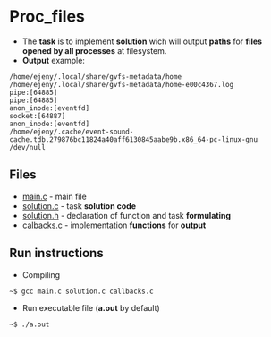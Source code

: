 # Proc_files

* The **task** is to implement **solution** wich will output **paths** for **files opened by all processes** at filesystem.
* **Output** example:
```
/home/ejeny/.local/share/gvfs-metadata/home
/home/ejeny/.local/share/gvfs-metadata/home-e00c4367.log
pipe:[64885]
pipe:[64885]
anon_inode:[eventfd]
socket:[64887]
anon_inode:[eventfd]
/home/ejeny/.cache/event-sound-cache.tdb.279876bc11824a40aff6130845aabe9b.x86_64-pc-linux-gnu
/dev/null

```
## Files

* [main.c](https://github.com/EjenY-Poltavchiny/Filesystems-prac/edit/main/proc_files/main.c) - main file
* [solution.c](https://github.com/EjenY-Poltavchiny/Filesystems-prac/edit/main/proc_files/solution.c) - task **solution code**
* [solution.h](https://github.com/EjenY-Poltavchiny/Filesystems-prac/edit/main/proc_files/solution.h) - declaration of function and task **formulating**
* [calbacks.c](https://github.com/EjenY-Poltavchiny/Filesystems-prac/edit/main/proc_files/callbacks.c) - implementation **functions** for **output**

## Run instructions

* Compiling
```sh
~$ gcc main.c solution.c callbacks.c
```
* Run executable file (**a.out** by default)
```sh
~$ ./a.out
```
